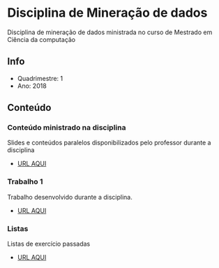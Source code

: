 # Disciplina de Mineração de dados
Disciplina de mineração de dados ministrada no curso de Mestrado em Ciência da computação

## Info
* Quadrimestre: 1
* Ano: 2018

## Conteúdo

### Conteúdo ministrado na disciplina
Slides e conteúdos paralelos disponibilizados pelo professor durante a disciplina

* [URL AQUI](Conteudo/)

### Trabalho 1
Trabalho desenvolvido durante a disciplina.

* [URL AQUI](Trabalho1/)

### Listas
Listas de exercício passadas

* [URL AQUI](Listas/)